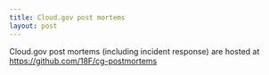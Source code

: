 ```yaml
---
title: Cloud.gov post mortems
layout: post
---
```


Cloud.gov post mortems (including incident response) are hosted at
https://github.com/18F/cg-postmortems
